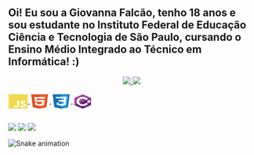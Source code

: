 ## Oi! Eu sou a Giovanna Falcão, tenho 18 anos e sou estudante no Instituto Federal de Educação Ciência e Tecnologia de São Paulo, cursando o Ensino Médio Integrado ao Técnico em Informática! :)
<div align="center">
  <a href="https://github.com/g-falcao">
  <img height="180em" src="https://github-readme-stats.vercel.app/api?username=g-falcao&show_icons=true&theme=dark&include_all_commits=true&count_private=false"/>
  <img height="180em" src="https://github-readme-stats.vercel.app/api/top-langs/?username=g-falcao&layout=compact&langs_count=7&theme=dark"/>
</div>
<div style="display: inline_block"><br>
  <img align="center" alt="g-falcao-Js" height="30" width="40" src="https://raw.githubusercontent.com/devicons/devicon/master/icons/javascript/javascript-plain.svg">
  <img align="center" alt="g-falcao-HTML" height="30" width="40" src="https://raw.githubusercontent.com/devicons/devicon/master/icons/html5/html5-original.svg">
  <img align="center" alt="g-falcao-CSS" height="30" width="40" src="https://raw.githubusercontent.com/devicons/devicon/master/icons/css3/css3-original.svg">
  <img align="center" alt="g-falcao-Csharp" height="30" width="40" src="https://raw.githubusercontent.com/devicons/devicon/master/icons/csharp/csharp-original.svg">

</div>
  
  ##
 
<div> 
  <a href="https://www.instagram.com/gifalcao_/" target="_blank"><img src="https://img.shields.io/badge/-Instagram-%23E4405F?style=for-the-badge&logo=instagram&logoColor=white" target="_blank"></a>
  <a href = "mailto:gitfalcao@gmail.com"><img src="https://img.shields.io/badge/-Gmail-%23333?style=for-the-badge&logo=gmail&logoColor=white" target="_blank"></a>
  <a href="https://www.linkedin.com/in/giovanna-falcão" target="_blank"><img src="https://img.shields.io/badge/-LinkedIn-%230077B5?style=for-the-badge&logo=linkedin&logoColor=white" target="_blank"></a> 
 
  ![Snake animation](https://github.com/g-falcao/g-falcao/blob/output/github-contribution-grid-snake.svg)
 
</div>
